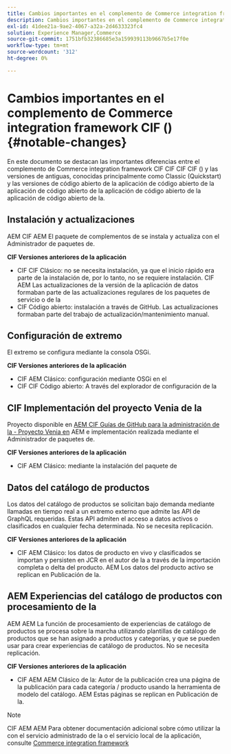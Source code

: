 ```yaml
---
title: Cambios importantes en el complemento de Commerce integration framework CIF ()
description: Cambios importantes en el complemento de Commerce integration framework CIF CIF () en comparación con las versiones anteriores de la versión de la versión de la.
exl-id: 41dee21a-9ae2-4067-a32a-2d4633323fc4
solution: Experience Manager,Commerce
source-git-commit: 1751bfb32386685e3a159939113b9667b5e17f0e
workflow-type: tm+mt
source-wordcount: '312'
ht-degree: 0%

---
```


# Cambios importantes en el complemento de Commerce integration framework CIF (){#notable-changes}

En este documento se destacan las importantes diferencias entre el complemento de Commerce integration framework CIF CIF CIF CIF () y las versiones de antiguas, conocidas principalmente como Classic (Quickstart) y las versiones de código abierto de la aplicación de código abierto de la aplicación de código abierto de la aplicación de código abierto de la aplicación de código abierto de la.

## Instalación y actualizaciones

AEM CIF AEM El paquete de complementos de se instala y actualiza con el Administrador de paquetes de.

**CIF Versiones anteriores de la aplicación**

* CIF CIF Clásico: no se necesita instalación, ya que el inicio rápido era parte de la instalación de, por lo tanto, no se requiere instalación. CIF AEM Las actualizaciones de la versión de la aplicación de datos formaban parte de las actualizaciones regulares de los paquetes de servicio o de la
* CIF Código abierto: instalación a través de GitHub. Las actualizaciones formaban parte del trabajo de actualización/mantenimiento manual.

## Configuración de extremo

El extremo se configura mediante la consola OSGi.

**CIF Versiones anteriores de la aplicación**

* CIF AEM Clásico: configuración mediante OSGi en el
* CIF CIF Código abierto: A través del explorador de configuración de la

## CIF Implementación del proyecto Venia de la

Proyecto disponible en [AEM CIF Guías de GitHub para la administración de la - Proyecto Venia en](https://github.com/adobe/aem-cif-guides-venia) AEM e implementación realizada mediante el Administrador de paquetes de.

**CIF Versiones anteriores de la aplicación**

* CIF AEM Clásico: mediante la instalación del paquete de

## Datos del catálogo de productos

Los datos del catálogo de productos se solicitan bajo demanda mediante llamadas en tiempo real a un extremo externo que admite las API de GraphQL requeridas. Estas API admiten el acceso a datos activos o clasificados en cualquier fecha determinada. No se necesita replicación.

**CIF Versiones anteriores de la aplicación**

* CIF AEM Clásico: los datos de producto en vivo y clasificados se importan y persisten en JCR en el autor de la a través de la importación completa o delta del producto. AEM Los datos del producto activo se replican en Publicación de la.

## AEM Experiencias del catálogo de productos con procesamiento de la

AEM AEM La función de procesamiento de experiencias de catálogo de productos se procesa sobre la marcha utilizando plantillas de catálogo de productos que se han asignado a productos y categorías, y que se pueden usar para crear experiencias de catálogo de productos. No se necesita replicación.

**CIF Versiones anteriores de la aplicación**

* CIF AEM AEM Clásico de la: Autor de la publicación crea una página de la publicación para cada categoría / producto usando la herramienta de modelo del catálogo. AEM Estas páginas se replican en Publicación de la.

>[!NOTE]
>
>CIF AEM AEM Para obtener documentación adicional sobre cómo utilizar la con el servicio administrado de la o el servicio local de la aplicación, consulte [Commerce integration framework](https://www.adobe.io/apis/experiencecloud/commerce-integration-framework/getting-started.html)
